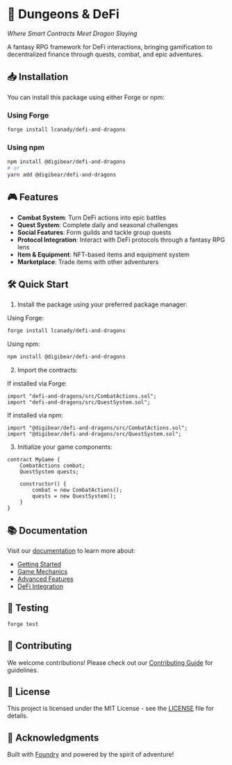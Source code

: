 # 🐉 Dungeons & DeFi

*Where Smart Contracts Meet Dragon Slaying*

A fantasy RPG framework for DeFi interactions, bringing gamification to decentralized finance through quests, combat, and epic adventures.

## 📥 Installation

You can install this package using either Forge or npm:

### Using Forge
```bash
forge install lcanady/defi-and-dragons
```

### Using npm
```bash
npm install @digibear/defi-and-dragons
# or
yarn add @digibear/defi-and-dragons
```

## 🎮 Features

- **Combat System**: Turn DeFi actions into epic battles
- **Quest System**: Complete daily and seasonal challenges
- **Social Features**: Form guilds and tackle group quests
- **Protocol Integration**: Interact with DeFi protocols through a fantasy RPG lens
- **Item & Equipment**: NFT-based items and equipment system
- **Marketplace**: Trade items with other adventurers

## 🛠️ Quick Start

1. Install the package using your preferred package manager:

Using Forge:
```bash
forge install lcanady/defi-and-dragons
```

Using npm:
```bash
npm install @digibear/defi-and-dragons
```

2. Import the contracts:

If installed via Forge:
```solidity
import "defi-and-dragons/src/CombatActions.sol";
import "defi-and-dragons/src/QuestSystem.sol";
```

If installed via npm:
```solidity
import "@digibear/defi-and-dragons/src/CombatActions.sol";
import "@digibear/defi-and-dragons/src/QuestSystem.sol";
```

3. Initialize your game components:
```solidity
contract MyGame {
    CombatActions combat;
    QuestSystem quests;

    constructor() {
        combat = new CombatActions();
        quests = new QuestSystem();
    }
}
```

## 📚 Documentation

Visit our [documentation](./docs) to learn more about:
- [Getting Started](./docs/getting-started/index.md)
- [Game Mechanics](./docs/gameplay/index.md)
- [Advanced Features](./docs/advanced-mechanics/index.md)
- [DeFi Integration](./docs/defi/index.md)

## 🧪 Testing

```bash
forge test
```

## 🤝 Contributing

We welcome contributions! Please check out our [Contributing Guide](CONTRIBUTING.md) for guidelines.

## 📜 License

This project is licensed under the MIT License - see the [LICENSE](LICENSE) file for details.

## 🌟 Acknowledgments

Built with [Foundry](https://github.com/foundry-rs/foundry) and powered by the spirit of adventure!
